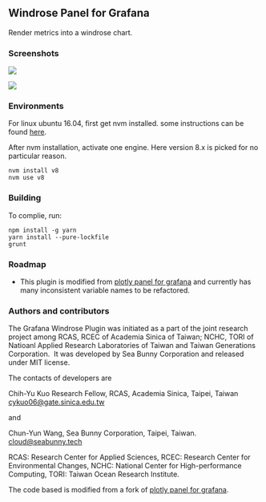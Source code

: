 ## Windrose Panel for Grafana

Render metrics into a windrose chart.

### Screenshots

![](https://i.imgur.com/l6Pnc5F.png)

![](https://i.imgur.com/GQkZpEi.png)

### Environments

For linux ubuntu 16.04, first get nvm installed. some instructions can be found [here](https://www.digitalocean.com/community/tutorials/how-to-install-node-js-on-ubuntu-16-04).

After nvm installation, activate one engine. Here version 8.x is picked for no particular reason.

```
nvm install v8
nvm use v8
```

### Building

To complie, run:

```
npm install -g yarn
yarn install --pure-lockfile
grunt
```

### Roadmap

* This plugin is modified from [plotly panel for grafana](https://github.com/NatelEnergy/grafana-plotly-panel) and currently has many inconsistent variable names to be refactored.

### Authors and contributors

The Grafana Windrose Plugin was initiated as a part of the joint research project among RCAS, RCEC of Academia Sinica of Taiwan; NCHC, TORI of Natioanl Applied Research Laboratories of Taiwan and Taiwan Generations Corporation.  It was developed by Sea Bunny Corporation and released under MIT license.

The contacts of developers are

Chih-Yu Kuo
Research Fellow,
RCAS, Academia Sinica,
Taipei, Taiwan
cykuo06@gate.sinica.edu.tw

and

Chun-Yun Wang,
Sea Bunny Corporation,
Taipei, Taiwan.
cloud@seabunny.tech

RCAS: Research Center for Applied Sciences, RCEC: Research Center for Environmental Changes, NCHC: National Center for High-performance Computing, TORI: Taiwan Ocean Research Institute.

The code based is modified from a fork of [plotly panel for grafana](https://github.com/NatelEnergy/grafana-plotly-panel).
